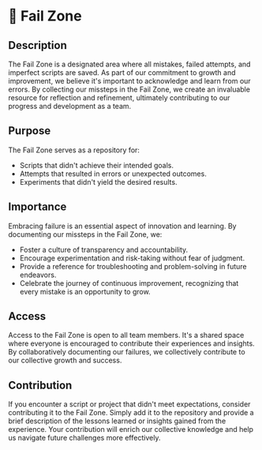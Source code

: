 # 🛑 Fail Zone

## Description
The Fail Zone is a designated area where all mistakes, failed attempts, and imperfect scripts are saved. As part of our commitment to growth and improvement, we believe it's important to acknowledge and learn from our errors. By collecting our missteps in the Fail Zone, we create an invaluable resource for reflection and refinement, ultimately contributing to our progress and development as a team.

## Purpose
The Fail Zone serves as a repository for:

- Scripts that didn't achieve their intended goals.
- Attempts that resulted in errors or unexpected outcomes.
- Experiments that didn't yield the desired results.

## Importance
Embracing failure is an essential aspect of innovation and learning. By documenting our missteps in the Fail Zone, we:

- Foster a culture of transparency and accountability.
- Encourage experimentation and risk-taking without fear of judgment.
- Provide a reference for troubleshooting and problem-solving in future endeavors.
- Celebrate the journey of continuous improvement, recognizing that every mistake is an opportunity to grow.

## Access
Access to the Fail Zone is open to all team members. It's a shared space where everyone is encouraged to contribute their experiences and insights. By collaboratively documenting our failures, we collectively contribute to our collective growth and success.

## Contribution
If you encounter a script or project that didn't meet expectations, consider contributing it to the Fail Zone. Simply add it to the repository and provide a brief description of the lessons learned or insights gained from the experience. Your contribution will enrich our collective knowledge and help us navigate future challenges more effectively.
